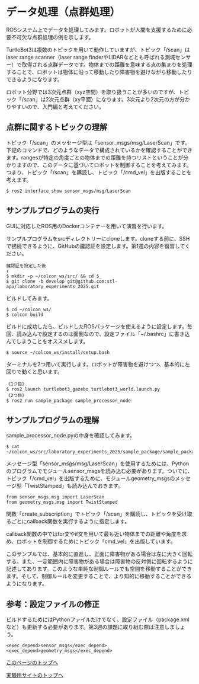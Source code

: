 # データ処理（点群処理）
ROSシステム上でデータを処理してみます。ロボットが人間を支援するために必要不可欠な点群処理の例を示します。

TurtleBot3は複数のトピックを用いて動作していますが、トピック「/scan」はlaser range scanner（laser range finderやLIDARなどとも呼ばれる測域センサー）で取得される点群データです。物体までの距離を意味する点の集まりを処理することで、ロボットは物体に沿って移動したり障害物を避けながら移動したりできるようになります。

ロボット分野では3次元点群（xyz空間）を取り扱うことが多いのですが、トピック「/scan」は2次元点群（xy平面）になります。3次元より2次元の方が分かりやすいので、入門編と考えてください。

## 点群に関するトピックの理解
トピック「/scan」のメッセージ型は「sensor_msgs/msg/LaserScan」です。下記のコマンドで、どのようなデータで構成されているかを確認することができます。rangesが特定の角度ごとの物体までの距離を持つリストということが分かりますので、このデータに基づいてロボットを制御することを考えてみます。つまり、トピック「/scan」を購読し、トピック「/cmd_vel」を出版することを考えます。
```
$ ros2 interface show sensor_msgs/msg/LaserScan
```

## サンプルプログラムの実行
GUIに対応したROS用のDockerコンテナーを用いて演習を行います。

サンプルプログラムをsrcディレクトリーにcloneします。cloneする前に、SSHで接続できるように、GitHubの鍵認証を設定します。第1週の内容を復習してください。
```
鍵認証を設定した後
↓
$ mkdir -p ~/colcon_ws/src/ && cd $_
$ git clone -b develop git@github.com:stl-apu/laboratory_experiments_2025.git
```

ビルドしてみます。
```
$ cd ~/colcon_ws/
$ colcon build
```

ビルドに成功したら、ビルドしたROSパッケージを使えるように設定します。毎回、読み込んで設定するのは面倒なので、設定ファイル「~/.bashrc」に書き込んでしまうことをオススメします。
```
$ source ~/colcon_ws/install/setup.bash
```

ターミナルを2つ用いて実行します。ロボットが障害物を避けつつ、基本的に左回りで動くと思います。
```
《1つ目》
$ ros2 launch turtlebot3_gazebo turtlebot3_world.launch.py
《2つ目》
$ ros2 run sample_package sample_processor_node
```

## サンプルプログラムの理解
sample_processor_node.pyの中身を確認してみます。
```
$ cat ~/colcon_ws/src/laboratory_experiments_2025/sample_package/sample_package/sample_processor_node.py
```

メッセージ型「sensor_msgs/msg/LaserScan」を使用するためには、Pythonのプログラムでモジュールsensor_msgsを読み込む必要があります。ついでに、トピック「/cmd_vel」を出版するために、モジュールgeometry_msgsのメッセージ型「TwistStamped」も読み込んでおきます。
```
from sensor_msgs.msg import LaserScan
from geometry_msgs.msg import TwistStamped
```

関数「create_subscription」でトピック「/scan」を購読し、トピックを受け取るごとにcallback関数を実行するように指定します。

callback関数の中ではfor文やif文を用いて最も近い物体までの距離や角度を求め、ロボットを制御するためにトピック「cmd_vel」を出版しています。

このサンプルでは、基本的に直進し、正面に障害物がある場合は左に大きく回転する。また、一定範囲内に障害物がある場合は障害物の反対側に回転するように記述してあります。このような単純な制御ルールでも空間を移動することができます。そして、制御ルールを変更することで、より知的に移動することができるようになります。

## 参考：設定ファイルの修正
ビルドするためにはPythonファイルだけでなく、設定ファイル（package.xmlなど）も更新する必要があります。第3週の課題に取り組む際は注意しましょう。
```
<exec_depend>sensor_msgs</exec_depend>
<exec_depend>geometry_msgs</exec_depend>
```

[このページのトップへ](#)

[実験用サイトのトップへ](https://stl-apu.github.io/laboratory_experiments/)
